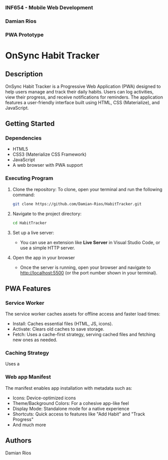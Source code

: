 ### INF654 - Mobile Web Development
### Damian Rios
### PWA Prototype


# OnSync Habit Tracker

## Description
OnSync Habit Tracker is a Progressive Web Application (PWA) designed to help users manage and track their daily habits. Users can log activities, view their progress, and receive notifications for reminders. The application features a user-friendly interface built using HTML, CSS (Materialize), and JavaScript.


## Getting Started

### Dependencies
- HTML5
- CSS3 (Materialize CSS Framework)
- JavaScript
- A web browser with PWA support

### Executing Program
1. Clone the repository: To clone, open your terminal and run the following command:

   ```bash
   git clone https://github.com/Damian-Rios/HabitTracker.git

2. Navigate to the project directory:

   ```bash
   cd HabitTracker

3. Set up a live server:
   * You can use an extension like **Live Server** in Visual Studio
   Code, or use a simple HTTP server.

4. Open the app in your browser
   * Once the server is running, open your browser and navigate to [http://localhost:5500](http://localhost:5500) (or the port number shown in your terminal).


## PWA Features
### Service Worker
The service worker caches assets for offline access and faster load times:
- Install: Caches essential files (HTML, JS, icons).
- Activate: Clears old caches to save storage.
- Fetch: Uses a cache-first strategy, serving cached files and fetching new ones as needed.

### Caching Strategy
Uses a

### Web app Manifest
The manifest enables app installation with metadata such as:
- Icons: Device-optimized icons
- Theme/Background Colors: For a cohesive app-like feel
- Display Mode: Standalone mode for a native experience
- Shortcuts: Quick access to features like "Add Habit" and "Track Progress"
- And much more


## Authors

Damian Rios